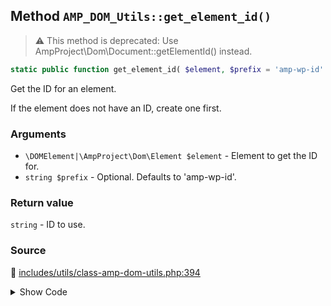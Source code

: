 ## Method `AMP_DOM_Utils::get_element_id()`

> :warning: This method is deprecated: Use AmpProject\Dom\Document::getElementId() instead.

```php
static public function get_element_id( $element, $prefix = 'amp-wp-id' );
```

Get the ID for an element.

If the element does not have an ID, create one first.

### Arguments

* `\DOMElement|\AmpProject\Dom\Element $element` - Element to get the ID for.
* `string $prefix` - Optional. Defaults to &#039;amp-wp-id&#039;.

### Return value

`string` - ID to use.

### Source

:link: [includes/utils/class-amp-dom-utils.php:394](/includes/utils/class-amp-dom-utils.php#L394-L402)

<details>
<summary>Show Code</summary>

```php
public static function get_element_id( $element, $prefix = 'amp-wp-id' ) {
	_deprecated_function(
		'AMP_DOM_Utils::get_element_id',
		'1.5.1',
		'Use AmpProject\Amp\Dom\Document::getElementId() instead'
	);
	return Document::fromNode( $element )->getElementId( $element, $prefix );
}
```

</details>
